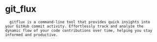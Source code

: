 # git_flux
      gitflux is a command-line tool that provides quick insights into your GitHub commit activity. Effortlessly track and analyze the dynamic flow of your code contributions over time, helping you stay informed and productive.
